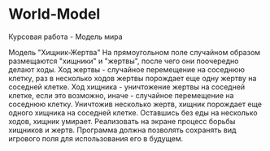 # World-Model
Курсовая работа - Модель мира

Модель "Хищник-Жертва"
На прямоугольном поле случайном образом размещаются "хищники" и "жертвы", после чего они поочередно
делают ходы. Ход жертвы - случайное перемещение на соседнюю клетку, раз в несколько ходов жертвы порождает 
еще одну жертву на соседней клетке. Ход хищника - уничтожение жертвы на соседней клетке, если это возможно,
иначе - случайное перемещение на соседнюю клетку. Уничтожив несколько жертв, хищник порождает еще одного
хищника на соседней клетке. Оставшись без еды на несколько ходов, хищник умирает.
Реализовать на экране процесс борьбы хищников и жертв. 
Программа должна позволять сохранять вид игрового поля для использования его в будущем.
